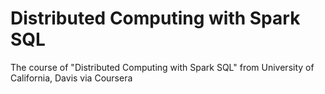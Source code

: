 # Distributed Computing with Spark SQL
The course of "Distributed Computing with Spark SQL" from University of California, Davis via Coursera
